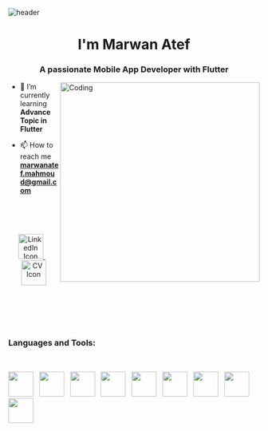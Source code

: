 <!-- Capsule Render Header -->
![header](https://capsule-render.vercel.app/api?type=waving&color=0:50c878,50:20c997,100:1abc9c&height=300&section=header&text=Hey!%20Glad%20you’re%20here%20😄&fontSize=70&fontColor=f8f9fa)
<br>
<h1 align="center"> I'm Marwan Atef</h1>
<h3 align="center">A passionate Mobile App Developer with Flutter</h3>
<img align="right" alt="Coding" width="400" src=https://cdn.dribbble.com/users/1162077/screenshots/3848914/programmer.gif>

- 🌱 I’m currently learning **Advance Topic in Flutter**

- 📫 How to reach me **marwanatef.mahmoud@gmail.com**
<br>
<br>
<br>
<!-- Centered LinkedIn & CV Icons -->
<p align="center">
  <!-- LinkedIn -->
  <a href="https://www.linkedin.com/in/marwan-atef-22975a259" target="_blank">
    <img src="https://cdn4.iconfinder.com/data/icons/socialcones/508/LinkedIn-1024.png" width="50" alt="LinkedIn Icon" />
  </a>
  &nbsp;&nbsp;
  <!-- CV -->
  <a href="https://YOUR_CV_LINK" target="_blank">
    <img src="https://cdn2.iconfinder.com/data/icons/business-2-27/48/66-1024.png" width="50" alt="CV Icon" />
  </a>
</p>
<br>
<br>
<br>
<br>
<h3 align="left">Languages and Tools:</h3>
<br>
<p align="left">
  <img src="https://skillicons.dev/icons?i=dart" width="50" />&nbsp;&nbsp;
  <img src="https://skillicons.dev/icons?i=flutter" width="50" />&nbsp;&nbsp;
  <img src="https://skillicons.dev/icons?i=androidstudio" width="50" />&nbsp;&nbsp;
  <img src="https://skillicons.dev/icons?i=figma" width="50" />&nbsp;&nbsp;
  <img src="https://skillicons.dev/icons?i=git" width="50" />&nbsp;&nbsp;
  <img src="https://skillicons.dev/icons?i=github" width="50" />&nbsp;&nbsp;
  <img src="https://skillicons.dev/icons?i=firebase" width="50" />&nbsp;&nbsp;
  <img src="https://skillicons.dev/icons?i=supabase" width="50" />&nbsp;&nbsp;
  <img src="https://skillicons.dev/icons?i=postman" width="50" />
</p>








